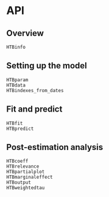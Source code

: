# API 

## Overview 

```@docs
HTBinfo
```

## Setting up the model 

```@docs
HTBparam
HTBdata
HTBindexes_from_dates
```

## Fit and predict 

```@docs
HTBfit
HTBpredict
```

## Post-estimation analysis 

```@docs
HTBcoeff
HTBrelevance
HTBpartialplot
HTBmarginaleffect
HTBoutput
HTBweightedtau
```


